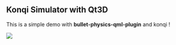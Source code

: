 ## Konqi Simulator with Qt3D

This is a simple demo with **bullet-physics-qml-plugin** and konqi !

![](/doc/example.gif)
